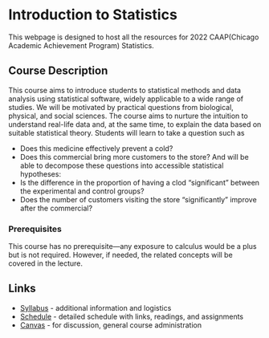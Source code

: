 # Introduction to Statistics

This webpage is designed to host all the resources for 2022 CAAP(Chicago Academic Achievement Program) Statistics. 

## Course Description

This course aims to introduce students to statistical methods and data analysis using statistical software, widely applicable to a wide range of studies. We will be motivated by practical questions from biological, physical, and social sciences. The course aims to nurture the intuition to understand real-life data and, at the same time, to explain the data based on suitable statistical theory. Students will learn to take a question such as
*	Does this medicine effectively prevent a cold?
* Does this commercial bring more customers to the store?
And will be able to decompose these questions into accessible statistical hypotheses:
* Is the difference in the proportion of having a clod “significant” between the experimental and control groups?
* Does the number of customers visiting the store “significantly” improve after the commercial?


### Prerequisites
This course has no prerequisite—any exposure to calculus would be a plus but is not required. However, if needed, the related concepts will be covered in the lecture.

## Links

* [Syllabus](syllabus.md) - additional information and logistics
* [Schedule](schedule.md) - detailed schedule with links, readings, and assignments
* [Canvas]() - for discussion, general course administration
